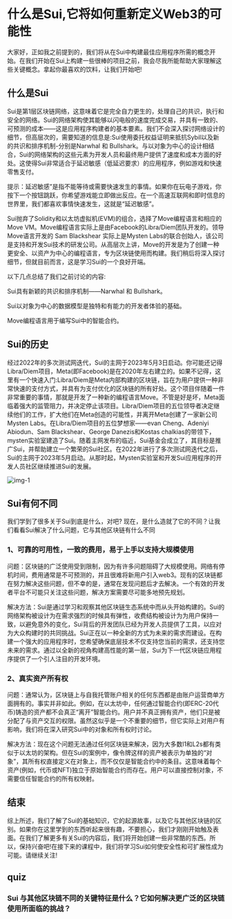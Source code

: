 # 什么是Sui,它将如何重新定义Web3的可能性

大家好，正如我之前提到的，我们将从在Sui中构建最佳应用程序所需的概念开始。在我们开始在Sui上构建一些很棒的项目之前，我会尽我所能帮助大家理解这些关键概念。拿起你最喜欢的饮料，让我们开始吧!

## 什么是Sui

Sui是第1层区块链网络，这意味着它是完全自力更生的，处理自己的共识，执行和安全的网络。Sui的网络架构使其能够以闪电般的速度完成交易，并具有一致的、可预测的成本——这是应用程序构建者的基本要素。我们不会深入探讨网络设计的细节，但高层次的，需要知道的信息是:Sui使用委托权益证明来抵抗Sybil以及新的共识和排序机制-分别是Narwhal 和 Bullshark。与以对象为中心的设计相结合，Sui的网络架构的这些元素为开发人员和最终用户提供了速度和成本方面的好处。这使得Sui非常适合于延迟敏感（低延迟要求）的应用程序，例如游戏和快速零售支付。

提示：延迟敏感”是指不能等待或需要快速发生的事情。如果你在玩电子游戏，你按下一个按钮跳跃，你希望游戏能立即做出反应。在一个高速互联网和即时信息的世界里，我们都喜欢事情快速发生，这就是“延迟敏感”。

Sui抛弃了Solidity和以太坊虚拟机(EVM)的组合，选择了Move编程语言和相应的Move VM。Move编程语言实际上是由Facebook的Libra/Diem团队开发的。领导Move语言开发的 Sam Blackshear 实际上是Mysten Labs的联合创始人，该公司是支持和开发Sui技术的研发公司。从高层次上讲，Move的开发是为了创建一种更安全、以资产为中心的编程语言，专为区块链使用而构建。我们稍后将深入探讨细节，但就目前而言，这是学习Sui的一个良好开端。

以下几点总结了我们之前讨论的内容:

Sui具有新颖的共识和排序机制——Narwhal 和 Bullshark。

Sui以对象为中心的数据模型是独特和有能力的开发者体验的基础。

Move编程语言用于编写Sui中的智能合约。

## Sui的历史

经过2022年的多次测试网迭代，Sui的主网于2023年5月3日启动。你可能还记得Libra/Diem项目，Meta(即Facebook)是在2020年左右建立的。如果不记得，这里有一个快速入门:Libra/Diem是Meta内部构建的区块链，旨在为用户提供一种非常快速的支付方式，并具有为支付优化的区块链的所有好处。这个项目伴随着一件非常重要的事情，那就是开发了一种新的编程语言Move。不管是好是坏，Meta面临着强大的监管阻力，并决定停止该项目。Libra/Diem项目的五位领导者决定继续他们的工作，扩大他们在Meta创造的可能性，并离开Meta创建了一家新公司Mysten Labs。在Libra/Diem项目的五位梦想家——evan Cheng、Adeniyi Abiodun、Sam Blackshear、George Danezis和Kostas chalkias的带领下，mysten实验室建造了Sui。随着主网发布的临近，Sui基金会成立了，其目标是推广Sui，并帮助建立一个繁荣的Sui社区。在2022年进行了多次测试网迭代之后，Sui的主网于2023年5月启动。从那时起，Mysten实验室和开发Sui应用程序的开发人员社区继续推进Sui的发展。

![img-1](https://github.com/0xmetaschool/Learning-Projects/blob/main/assests_for_all/assets_for_sui_c1/What%20is%20Sui%20and%20How%20Does%20it%20Redefines%20the%20Possibilities%20in%20Web3/image.jpeg?raw=true)

## Sui有何不同

我们学到了很多关于Sui到底是什么，对吧? 现在，是什么造就了它的不同？让我们看看Sui解决了什么问题，它与其他区块链有什么不同



### 1、可靠的可用性，一致的费用，易于上手以支持大规模使用

问题：区块链的广泛使用受到限制，因为有许多问题阻碍了大规模使用。网络有停机时间，费用通常是不可预测的，并且很难将新用户引入web3。现有的区块链都在努力解决这些问题，但不幸的是，通常在发现问题后才去解决。一个有效的开发者平台不可能只关注这些问题，解决方案需要尽可能多地预先规划。

解决方法：Sui是通过学习和观察其他区块链生态系统中而从头开始构建的。Sui的网络架构被设计为在需求强烈的时候具有弹性，收费结构被设计为为用户保持一致，以避免意外的变化，Sui背后的开发团队已经为开发人员提供了工具，以应对为大众构建时的共同挑战。Sui正在以一种全新的方式为未来的需求而建设。在构建一个强大的应用程序时，您希望确保底层技术不仅支持您当前的需求，还支持您未来的需求。通过以全新的视角构建高性能的第一层，Sui为下一代区块链应用程序提供了一个引人注目的开发环境。



### 2、真实资产所有权

问题：通常认为，区块链上与自我托管账户相关的任何东西都是由账户运营商单方面拥有的。事实并非如此。例如，在以太坊中，任何通过智能合约(即ERC-20代币)铸造的资产都不会真正“离开”智能合约。用户并不真正拥有资产，他们只是被分配了与资产交互的权限。虽然这似乎是一个不重要的细节，但它实际上对用户有影响，我们将在深入研究Sui中的对象和所有权时讨论。

解决方法：现在这个问题无法通过任何区块链来解决，因为大多数l1和L2s都有类似于以太坊的架构。但在Sui的案例中，像令牌这样的资产被表示为单独的“对象”，其所有权直接定义在对象上，而不仅仅是智能合约中的条目。这意味着每个资产(例如，代币或NFT)独立于原始智能合约而存在。用户可以直接控制对象，不需要信任智能合约的所有权映射。

## 结束

综上所述，我们了解了Sui的基础知识，它的起源故事，以及它与其他区块链的区别。如果你在这里学到的东西听起来很有趣，不要担心，我们才刚刚开始触及表面。在我们了解更多有关Sui的内容后，我们将开始创建一些非常酷的东西。所以，保持兴奋吧!在接下来的课程中，我们将学习Sui如何使安全性和可扩展性成为可能。请继续关注!



## quiz

### Sui 与其他区块链不同的关键特征是什么？它如何解决更广泛的区块链使用所面临的挑战？